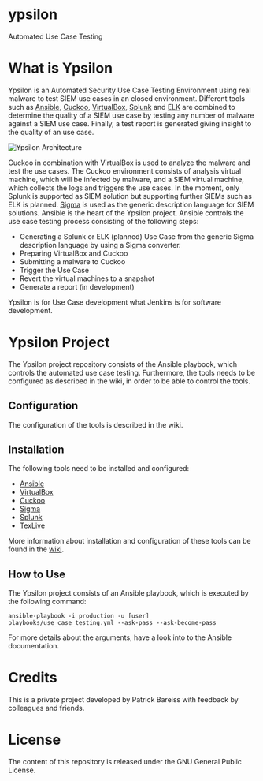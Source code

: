 # ypsilon
Automated Use Case Testing

# What is Ypsilon
Ypsilon is an Automated Security Use Case Testing Environment using real malware to test SIEM use cases in an closed environment. Different tools such as [Ansible](https://www.ansible.com), [Cuckoo](https://cuckoosandbox.org), [VirtualBox](https://www.virtualbox.org), [Splunk](https://www.splunk.com) and [ELK](https://www.elastic.co/de/elk-stack) are combined to determine the quality of a SIEM use case by testing any number of malware against a SIEM use case. Finally, a test report is generated giving insight to the quality of an use case.

![Ypsilon Architecture](https://github.com/P4T12ICK/ypsilon/blob/master/images/ypsilon_architecture.png)

Cuckoo in combination with VirtualBox is used to analyze the malware and test the use cases. The Cuckoo environment consists of analysis virtual machine, which will be infected by malware, and a SIEM virtual machine, which collects the logs and triggers the use cases. In the moment, only Splunk is supported as SIEM solution but supporting further SIEMs such as ELK is planned. 
[Sigma](https://github.com/Neo23x0/sigma) is used as the generic description language for SIEM solutions. Ansible is the heart of the Ypsilon project. Ansible controls  the use case testing process consisting of the following steps:
- Generating a Splunk or ELK (planned) Use Case from the generic Sigma description language by using a Sigma converter.
- Preparing VirtualBox and Cuckoo
- Submitting a malware to Cuckoo
- Trigger the Use Case
- Revert the virtual machines to a snapshot
- Generate a report (in development)

Ypsilon is for Use Case development what Jenkins is for software development.


# Ypsilon Project
The Ypsilon project repository consists of the Ansible playbook, which controls the automated use case testing. Furthermore, the tools needs to be configured as described in the wiki, in order to be able to control the tools.

## Configuration 
The configuration of the tools is described in the wiki.  

## Installation
The following tools need to be installed and configured:
- [Ansible](https://github.com/P4T12ICK/ypsilon/wiki/Configuration-Ansible)
- [VirtualBox](https://github.com/P4T12ICK/ypsilon/wiki/Configuration-VirtualBox)
- [Cuckoo](https://github.com/P4T12ICK/ypsilon/wiki/Configuration-Cuckoo)
- [Sigma](https://github.com/P4T12ICK/ypsilon/wiki/Configuration-Sigma)
- [Splunk](https://github.com/P4T12ICK/ypsilon/wiki/Configuration-Splunk)
- [TexLive](https://github.com/P4T12ICK/ypsilon/wiki/Configuration-TexLive)

More information about installation and configuration of these tools can be found in the [wiki](https://github.com/P4T12ICK/ypsilon/wiki).


## How to Use
The Ypsilon project consists of an Ansible playbook, which is executed by the following command:
```shell
ansible-playbook -i production -u [user] playbooks/use_case_testing.yml --ask-pass --ask-become-pass
```
For more details about the arguments, have a look into to the Ansible documentation.

# Credits
This is a private project developed by Patrick Bareiss with feedback by colleagues and friends.

# License
The content of this repository is released under the GNU General Public License.


